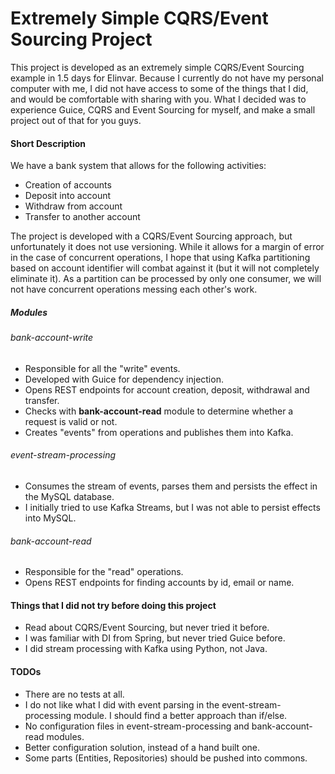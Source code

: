 # Extremely Simple CQRS/Event Sourcing Project
This project is developed as an extremely simple CQRS/Event Sourcing example in 1.5 days for Elinvar. Because I currently do not have my personal computer with me, I did not have access to some of the things that I did, and would be comfortable with sharing with you. What I decided was to experience Guice, CQRS and Event Sourcing for myself, and make a small project out of that for you guys.

#### Short Description
We have a bank system that allows for the following activities:
- Creation of accounts
- Deposit into account
- Withdraw from account
- Transfer to another account

The project is developed with a CQRS/Event Sourcing approach, but unfortunately it does not use versioning. While it allows for a margin of error in the case of concurrent operations, I hope that using Kafka partitioning based on account identifier will combat against it (but it will not completely eliminate it). As a partition can be processed by only one consumer, we will not have concurrent operations messing each other's work.

##### Modules
###### bank-account-write
- Responsible for all the "write" events.
- Developed with Guice for dependency injection.
- Opens REST endpoints for account creation, deposit, withdrawal and transfer.
- Checks with **bank-account-read** module to determine whether a request is valid or not.
- Creates "events" from operations and publishes them into Kafka.

###### event-stream-processing
- Consumes the stream of events, parses them and persists the effect in the MySQL database.
- I initially tried to use Kafka Streams, but I was not able to persist effects into MySQL.

###### bank-account-read
- Responsible for the "read" operations.
- Opens REST endpoints for finding accounts by id, email or name.

#### Things that I did not try before doing this project
- Read about CQRS/Event Sourcing, but never tried it before.
- I was familiar with DI from Spring, but never tried Guice before.
- I did stream processing with Kafka using Python, not Java.

#### TODOs
- There are no tests at all.
- I do not like what I did with event parsing in the event-stream-processing module. I should find a better approach than if/else.
- No configuration files in event-stream-processing and bank-account-read modules.
- Better configuration solution, instead of a hand built one.
- Some parts (Entities, Repositories) should be pushed into commons.
